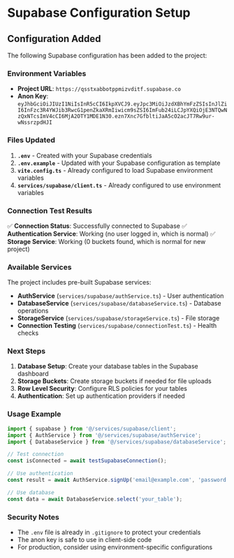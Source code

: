 # Supabase Configuration Setup

## Configuration Added

The following Supabase configuration has been added to the project:

### Environment Variables
- **Project URL**: `https://qsstxabbotppmizvditf.supabase.co`
- **Anon Key**: `eyJhbGciOiJIUzI1NiIsInR5cCI6IkpXVCJ9.eyJpc3MiOiJzdXBhYmFzZSIsInJlZiI6InFzc3R4YWJib3RwcG1penZkaXRmIiwicm9sZSI6ImFub24iLCJpYXQiOjE3NTQwNzQxNTcsImV4cCI6MjA2OTY1MDE1N30.ezn7Xnc7GfbltiJaA5cO2acJT7Rw9ur-wNssrzpdHJI`

### Files Updated

1. **`.env`** - Created with your Supabase credentials
2. **`.env.example`** - Updated with your Supabase configuration as template
3. **`vite.config.ts`** - Already configured to load Supabase environment variables
4. **`services/supabase/client.ts`** - Already configured to use environment variables

### Connection Test Results

✅ **Connection Status**: Successfully connected to Supabase
✅ **Authentication Service**: Working (no user logged in, which is normal)
✅ **Storage Service**: Working (0 buckets found, which is normal for new project)

### Available Services

The project includes pre-built Supabase services:

- **AuthService** (`services/supabase/authService.ts`) - User authentication
- **DatabaseService** (`services/supabase/databaseService.ts`) - Database operations
- **StorageService** (`services/supabase/storageService.ts`) - File storage
- **Connection Testing** (`services/supabase/connectionTest.ts`) - Health checks

### Next Steps

1. **Database Setup**: Create your database tables in the Supabase dashboard
2. **Storage Buckets**: Create storage buckets if needed for file uploads
3. **Row Level Security**: Configure RLS policies for your tables
4. **Authentication**: Set up authentication providers if needed

### Usage Example

```typescript
import { supabase } from '@/services/supabase/client';
import { AuthService } from '@/services/supabase/authService';
import { DatabaseService } from '@/services/supabase/databaseService';

// Test connection
const isConnected = await testSupabaseConnection();

// Use authentication
const result = await AuthService.signUp('email@example.com', 'password');

// Use database
const data = await DatabaseService.select('your_table');
```

### Security Notes

- The `.env` file is already in `.gitignore` to protect your credentials
- The anon key is safe to use in client-side code
- For production, consider using environment-specific configurations
